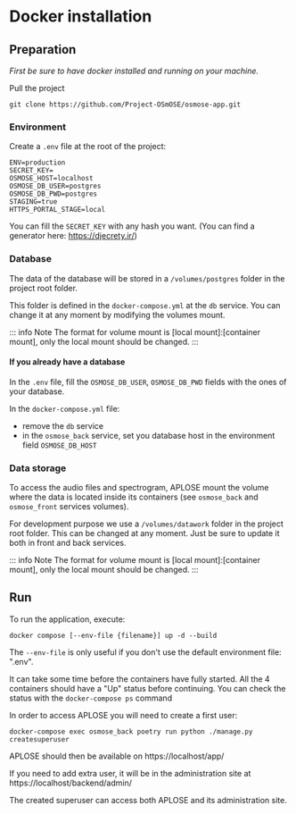 # Docker installation

## Preparation

_First be sure to have docker installed and running on your machine._

Pull the project
```shell
git clone https://github.com/Project-OSmOSE/osmose-app.git
```

### Environment
Create a `.env` file at the root of the project:
```.env
ENV=production
SECRET_KEY=
OSMOSE_HOST=localhost
OSMOSE_DB_USER=postgres
OSMOSE_DB_PWD=postgres
STAGING=true
HTTPS_PORTAL_STAGE=local
```
You can fill the `SECRET_KEY` with any hash you want. (You can find a generator here: https://djecrety.ir/)

### Database
The data of the database will be stored in a `/volumes/postgres` folder in the project root folder.

This folder is defined in the `docker-compose.yml` at the `db` service.
You can change it at any moment by modifying the volumes mount.

::: info Note
The format for volume mount is [local mount]:[container mount], only the local mount should be changed.
:::

#### If you already have a database

In the `.env` file, fill the `OSMOSE_DB_USER`, `OSMOSE_DB_PWD` fields with the ones of your database.

In the `docker-compose.yml` file:
- remove the `db` service
- in the `osmose_back` service, set you database host in the environment field `OSMOSE_DB_HOST`


### Data storage

To access the audio files and spectrogram, APLOSE mount the volume where the data is located inside its containers (see `osmose_back` and `osmose_front` services volumes).

For development purpose we use a `/volumes/datawork` folder in the project root folder. This can be changed at any moment. Just be sure to update it both in front and back services.

::: info Note
The format for volume mount is [local mount]:[container mount], only the local mount should be changed.
:::



## Run

To run the application, execute:
```shell
docker compose [--env-file {filename}] up -d --build
```
The `--env-file` is only useful if you  don't use the default environment file: ".env".

It can take some time before the containers have fully started. All the 4 containers should have a "Up" status before continuing. You can check the status with the `docker-compose ps` command

In order to access APLOSE you will need to create a first user:
```shell
docker-compose exec osmose_back poetry run python ./manage.py createsuperuser
```

APLOSE should then be available on https://localhost/app/

If you need to add extra user, it will be in the administration site at https://localhost/backend/admin/

The created superuser can access both APLOSE and its administration site.

